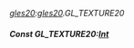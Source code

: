 _[gles20](../../modules/gles20/gles20-module.md):[gles20](../../modules/gles20/gles20-module.md).GL\_TEXTURE20_
##### Const GL\_TEXTURE20:[Int](../../modules/wonkey/wonkey-types-int.md)
